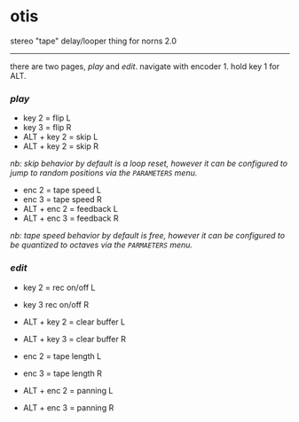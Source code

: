 
# otis

stereo "tape" delay/looper thing for norns 2.0

---

there are two pages, _play_ and _edit_. navigate with encoder 1. hold key 1 for ALT.

### _play_

* key 2 = flip L
* key 3 = flip R
* ALT + key 2 = skip L
* ALT + key 2 = skip R

_nb: skip behavior by default is a loop reset, however it can be configured to jump to random positions via the ```PARAMETERS``` menu._

* enc 2 = tape speed L
* enc 3 = tape speed R
* ALT + enc 2 = feedback L
* ALT + enc 3 = feedback R

_nb: tape speed behavior by default is free, however it can be configured to be quantized to octaves via the ```PARMAETERS``` menu._


### _edit_

* key 2 = rec on/off L
* key 3 rec on/off R
* ALT + key 2 = clear buffer L
* ALT + key 3 = clear buffer R

* enc 2 = tape length L
* enc 3 = tape length R
* ALT + enc 2 = panning L
* ALT + enc 3 = panning R
